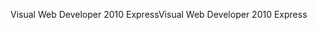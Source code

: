 <span data-ttu-id="f0212-101">Visual Web Developer 2010 Express</span><span class="sxs-lookup"><span data-stu-id="f0212-101">Visual Web Developer 2010 Express</span></span>